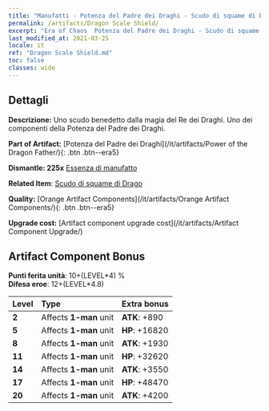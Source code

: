 ```yaml
---
title: "Manufatti - Potenza del Padre dei Draghi - Scudo di squame di Drago"
permalink: /artifacts/Dragon Scale Shield/
excerpt: "Era of Chaos  Potenza del Padre dei Draghi - Scudo di squame di Drago. Uno scudo benedetto dalla magia del Re dei Draghi. Uno dei componenti della Potenza del Padre dei Draghi."
last_modified_at: 2021-03-25
locale: it
ref: "Dragon Scale Shield.md"
toc: false
classes: wide
---
```




## Dettagli

 **Descrizione:** Uno scudo benedetto dalla magia del Re dei Draghi. Uno dei componenti della Potenza del Padre dei Draghi.

 **Part of Artifact:** [Potenza del Padre dei Draghi](/it/artifacts/Power of the Dragon Father/){: .btn .btn--era5}

 **Dismantle: 225x** [Essenza di manufatto](/it/Items/con_905/)

 **Related Item**: [Scudo di squame di Drago](/it/Items/art_144/)

 **Quality:** [Orange Artifact Components](/it/artifacts/Orange Artifact Components/){: .btn .btn--era5}

 **Upgrade cost:** [Artifact component upgrade cost](/it/artifacts/Artifact Component Upgrade/)

## Artifact Component Bonus

  **Punti ferita unità**: 10+(LEVEL\*4) %<br/>**Difesa eroe**: 12+(LEVEL\*4.8)

  |  Level  | Type |    Extra bonus  | 
  |:--------|:-----|:----------------| 
  | **2** | Affects **1-man** unit | **ATK**: +890 | 
  | **5** | Affects **1-man** unit | **HP**: +16820 | 
  | **8** | Affects **1-man** unit | **ATK**: +1930 | 
  | **11** | Affects **1-man** unit | **HP**: +32620 | 
  | **14** | Affects **1-man** unit | **ATK**: +3550 | 
  | **17** | Affects **1-man** unit | **HP**: +48470 | 
  | **20** | Affects **1-man** unit | **ATK**: +4200 | 
